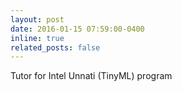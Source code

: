 ```yaml
---
layout: post
date: 2016-01-15 07:59:00-0400
inline: true
related_posts: false
---
```


Tutor for Intel Unnati (TinyML) program